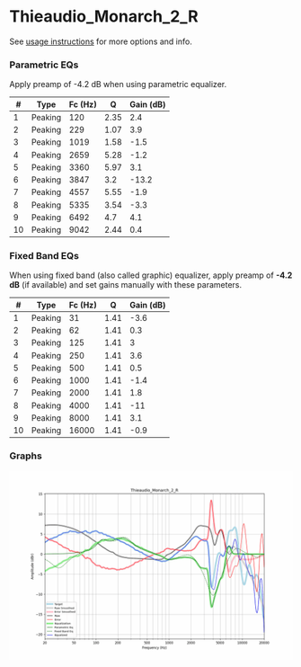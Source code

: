 # Thieaudio_Monarch_2_R
See [usage instructions](https://github.com/jaakkopasanen/AutoEq#usage) for more options and info.

### Parametric EQs
Apply preamp of -4.2 dB when using parametric equalizer.

|   # | Type    |   Fc (Hz) |    Q |   Gain (dB) |
|-----|---------|-----------|------|-------------|
|   1 | Peaking |       120 | 2.35 |         2.4 |
|   2 | Peaking |       229 | 1.07 |         3.9 |
|   3 | Peaking |      1019 | 1.58 |        -1.5 |
|   4 | Peaking |      2659 | 5.28 |        -1.2 |
|   5 | Peaking |      3360 | 5.97 |         3.1 |
|   6 | Peaking |      3847 | 3.2  |       -13.2 |
|   7 | Peaking |      4557 | 5.55 |        -1.9 |
|   8 | Peaking |      5335 | 3.54 |        -3.3 |
|   9 | Peaking |      6492 | 4.7  |         4.1 |
|  10 | Peaking |      9042 | 2.44 |         0.4 |

### Fixed Band EQs
When using fixed band (also called graphic) equalizer, apply preamp of **-4.2 dB** (if available) and set gains manually with these parameters.

|   # | Type    |   Fc (Hz) |    Q |   Gain (dB) |
|-----|---------|-----------|------|-------------|
|   1 | Peaking |        31 | 1.41 |        -3.6 |
|   2 | Peaking |        62 | 1.41 |         0.3 |
|   3 | Peaking |       125 | 1.41 |         3   |
|   4 | Peaking |       250 | 1.41 |         3.6 |
|   5 | Peaking |       500 | 1.41 |         0.5 |
|   6 | Peaking |      1000 | 1.41 |        -1.4 |
|   7 | Peaking |      2000 | 1.41 |         1.8 |
|   8 | Peaking |      4000 | 1.41 |       -11   |
|   9 | Peaking |      8000 | 1.41 |         3.1 |
|  10 | Peaking |     16000 | 1.41 |        -0.9 |

### Graphs
![](./Thieaudio_Monarch_2_R.png)
